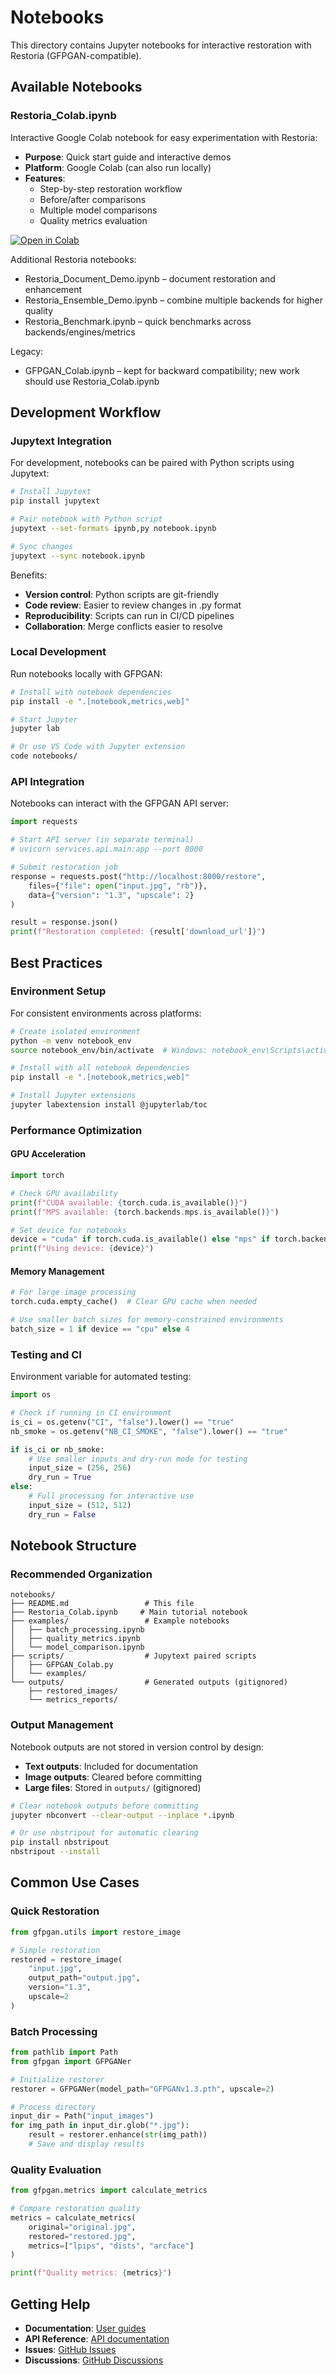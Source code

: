 # Notebooks

<!-- markdownlint-disable MD013 -->

This directory contains Jupyter notebooks for interactive restoration with Restoria (GFPGAN-compatible).

## Available Notebooks

### Restoria_Colab.ipynb

Interactive Google Colab notebook for easy experimentation with Restoria:

- **Purpose**: Quick start guide and interactive demos
- **Platform**: Google Colab (can also run locally)
- **Features**:
  - Step-by-step restoration workflow
  - Before/after comparisons
  - Multiple model comparisons
  - Quality metrics evaluation

[![Open in Colab](https://colab.research.google.com/assets/colab-badge.svg)](https://colab.research.google.com/github/IAmJonoBo/Restoria/blob/main/notebooks/Restoria_Colab.ipynb)

Additional Restoria notebooks:

- Restoria_Document_Demo.ipynb – document restoration and enhancement
- Restoria_Ensemble_Demo.ipynb – combine multiple backends for higher quality
- Restoria_Benchmark.ipynb – quick benchmarks across backends/engines/metrics

Legacy:

- GFPGAN_Colab.ipynb – kept for backward compatibility; new work should use Restoria_Colab.ipynb

## Development Workflow

### Jupytext Integration

For development, notebooks can be paired with Python scripts using Jupytext:

```bash
# Install Jupytext
pip install jupytext

# Pair notebook with Python script
jupytext --set-formats ipynb,py notebook.ipynb

# Sync changes
jupytext --sync notebook.ipynb
```

Benefits:

- **Version control**: Python scripts are git-friendly
- **Code review**: Easier to review changes in .py format
- **Reproducibility**: Scripts can run in CI/CD pipelines
- **Collaboration**: Merge conflicts easier to resolve

### Local Development

Run notebooks locally with GFPGAN:

```bash
# Install with notebook dependencies
pip install -e ".[notebook,metrics,web]"

# Start Jupyter
jupyter lab

# Or use VS Code with Jupyter extension
code notebooks/
```

### API Integration

Notebooks can interact with the GFPGAN API server:

```python
import requests

# Start API server (in separate terminal)
# uvicorn services.api.main:app --port 8000

# Submit restoration job
response = requests.post("http://localhost:8000/restore",
    files={"file": open("input.jpg", "rb")},
    data={"version": "1.3", "upscale": 2}
)

result = response.json()
print(f"Restoration completed: {result['download_url']}")
```

## Best Practices

### Environment Setup

For consistent environments across platforms:

```bash
# Create isolated environment
python -m venv notebook_env
source notebook_env/bin/activate  # Windows: notebook_env\Scripts\activate

# Install with all notebook dependencies
pip install -e ".[notebook,metrics,web]"

# Install Jupyter extensions
jupyter labextension install @jupyterlab/toc
```

### Performance Optimization

#### GPU Acceleration

```python
import torch

# Check GPU availability
print(f"CUDA available: {torch.cuda.is_available()}")
print(f"MPS available: {torch.backends.mps.is_available()}")

# Set device for notebooks
device = "cuda" if torch.cuda.is_available() else "mps" if torch.backends.mps.is_available() else "cpu"
print(f"Using device: {device}")
```

#### Memory Management

```python
# For large image processing
torch.cuda.empty_cache()  # Clear GPU cache when needed

# Use smaller batch sizes for memory-constrained environments
batch_size = 1 if device == "cpu" else 4
```

### Testing and CI

Environment variable for automated testing:

```python
import os

# Check if running in CI environment
is_ci = os.getenv("CI", "false").lower() == "true"
nb_smoke = os.getenv("NB_CI_SMOKE", "false").lower() == "true"

if is_ci or nb_smoke:
    # Use smaller inputs and dry-run mode for testing
    input_size = (256, 256)
    dry_run = True
else:
    # Full processing for interactive use
    input_size = (512, 512)
    dry_run = False
```

## Notebook Structure

### Recommended Organization

```text
notebooks/
├── README.md                 # This file
├── Restoria_Colab.ipynb     # Main tutorial notebook
├── examples/                 # Example notebooks
│   ├── batch_processing.ipynb
│   ├── quality_metrics.ipynb
│   └── model_comparison.ipynb
├── scripts/                  # Jupytext paired scripts
│   ├── GFPGAN_Colab.py
│   └── examples/
└── outputs/                  # Generated outputs (gitignored)
    ├── restored_images/
    └── metrics_reports/
```

### Output Management

Notebook outputs are not stored in version control by design:

- **Text outputs**: Included for documentation
- **Image outputs**: Cleared before committing
- **Large files**: Stored in `outputs/` (gitignored)

```bash
# Clear notebook outputs before committing
jupyter nbconvert --clear-output --inplace *.ipynb

# Or use nbstripout for automatic clearing
pip install nbstripout
nbstripout --install
```

## Common Use Cases

### Quick Restoration

```python
from gfpgan.utils import restore_image

# Simple restoration
restored = restore_image(
    "input.jpg",
    output_path="output.jpg",
    version="1.3",
    upscale=2
)
```

### Batch Processing

```python
from pathlib import Path
from gfpgan import GFPGANer

# Initialize restorer
restorer = GFPGANer(model_path="GFPGANv1.3.pth", upscale=2)

# Process directory
input_dir = Path("input_images")
for img_path in input_dir.glob("*.jpg"):
    result = restorer.enhance(str(img_path))
    # Save and display results
```

### Quality Evaluation

```python
from gfpgan.metrics import calculate_metrics

# Compare restoration quality
metrics = calculate_metrics(
    original="original.jpg",
    restored="restored.jpg",
    metrics=["lpips", "dists", "arcface"]
)

print(f"Quality metrics: {metrics}")
```

## Getting Help

- **Documentation**: [User guides](../docs/guides/)
- **API Reference**: [API documentation](../docs/api/)
- **Issues**: [GitHub Issues](https://github.com/IAmJonoBo/Restoria/issues)
- **Discussions**: [GitHub Discussions](https://github.com/IAmJonoBo/Restoria/discussions)

